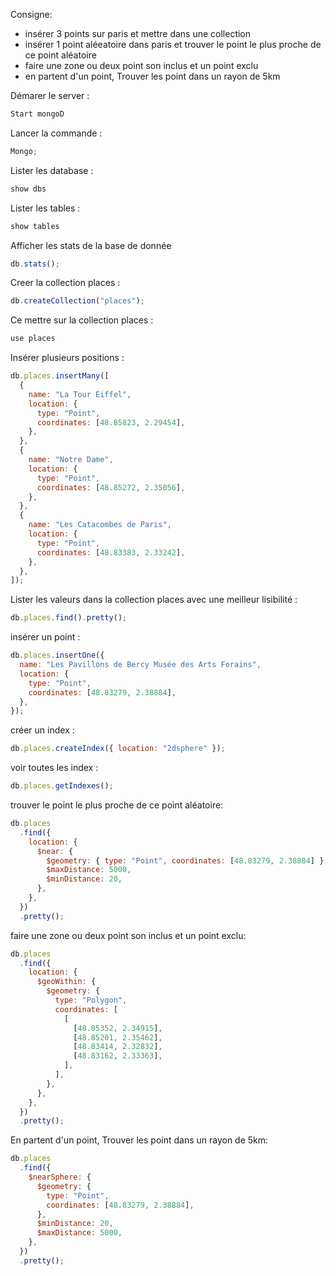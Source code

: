 Consigne:

- insérer 3 points sur paris et mettre dans une collection
- insérer 1 point aléeatoire dans paris et trouver le point le plus proche de ce point aléatoire
- faire une zone ou deux point son inclus et un point exclu
- en partent d'un point, Trouver les point dans un rayon de 5km

Démarer le server :

```js
Start mongoD
```

Lancer la commande :

```js
Mongo;
```

Lister les database :

```js
show dbs
```

Lister les tables :

```js
show tables
```

Afficher les stats de la base de donnée

```js
db.stats();
```

Creer la collection places :

```js
db.createCollection("places");
```

Ce mettre sur la collection places :

```js
use places
```

Insérer plusieurs positions :

```js
db.places.insertMany([
  {
    name: "La Tour Eiffel",
    location: {
      type: "Point",
      coordinates: [48.85823, 2.29454],
    },
  },
  {
    name: "Notre Dame",
    location: {
      type: "Point",
      coordinates: [48.85272, 2.35056],
    },
  },
  {
    name: "Les Catacombes de Paris",
    location: {
      type: "Point",
      coordinates: [48.83383, 2.33242],
    },
  },
]);
```

Lister les valeurs dans la collection places avec une meilleur lisibilité :

```js
db.places.find().pretty();
```

insérer un point :

```js
db.places.insertOne({
  name: "Les Pavillons de Bercy Musée des Arts Forains",
  location: {
    type: "Point",
    coordinates: [48.83279, 2.38884],
  },
});
```

créer un index :

```js
db.places.createIndex({ location: "2dsphere" });
```

voir toutes les index :

```js
db.places.getIndexes();
```

trouver le point le plus proche de ce point aléatoire:

```js
db.places
  .find({
    location: {
      $near: {
        $geometry: { type: "Point", coordinates: [48.83279, 2.38884] },
        $maxDistance: 5000,
        $minDistance: 20,
      },
    },
  })
  .pretty();
```

faire une zone ou deux point son inclus et un point exclu:

```js
db.places
  .find({
    location: {
      $geoWithin: {
        $geometry: {
          type: "Polygon",
          coordinates: [
            [
              [48.85352, 2.34915],
              [48.85201, 2.35462],
              [48.83414, 2.32832],
              [48.83162, 2.33363],
            ],
          ],
        },
      },
    },
  })
  .pretty();
```

En partent d'un point, Trouver les point dans un rayon de 5km:

```js
db.places
  .find({
    $nearSphere: {
      $geometry: {
        type: "Point",
        coordinates: [48.83279, 2.38884],
      },
      $minDistance: 20,
      $maxDistance: 5000,
    },
  })
  .pretty();
```
